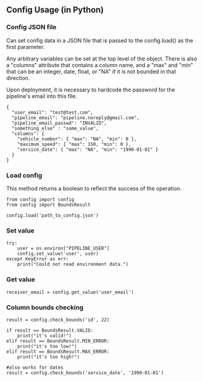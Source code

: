 ## Config Usage (in Python)


### Config JSON file
Can set config data in a JSON file that is passed to the config.load() as the first parameter.

Any arbitrary variables can be set at the top level of the object. There is also a "columns" attribute that contains a column name, and a "max" and "min" that can be an integer, date, float, or "NA" if it is not bounded in that direction.

Upon deployment, it is necessary to hardcode the password for the pipeline's email into this file.

```
{
  "user_email": "test@test.com",
  "pipeline_email": "pipeline.noreply@gmail.com",
  "pipeline_email_passwd": "INVALID",
  "something_else" : "some_value", 
  "columns": {
    "vehicle_number": { "max": "NA", "min": 0 },
    "maximum_speed": { "max": 150, "min": 0 },
    "service_date": { "max": "NA", "min": "1990-01-01" }
  }
}
```


### Load config

This method returns a boolean to reflect the success of the operation.

```
from config import config
from config import BoundsResult

config.load('path_to_config.json')
```

### Set value
```
try:
    user = os.environ["PIPELINE_USER"]
    config.set_value('user', user)
except KeyError as err:
    print("Could not read environment data.")
```

### Get value
```
receiver_email = config.get_value('user_email')
```

### Column bounds checking
```
result = config.check_bounds('id', 22)

if result == BoundsResult.VALID:
    print("it's valid!")
elif result == BoundsResult.MIN_ERROR:
    print("it's too low!")
elif result == BoundsResult.MAX_ERROR:
    print("it's too high!")

#also works for dates
result = config.check_bounds('service_date', '1990-01-01')

```
